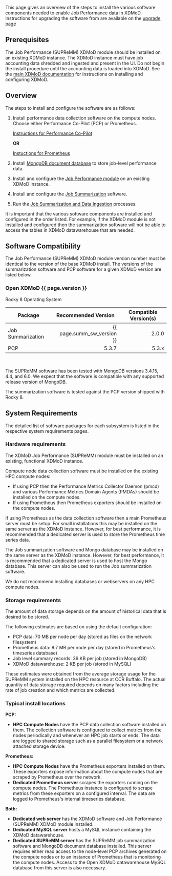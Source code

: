 This page gives an overview of the steps to install
the various software components needed to enable Job Performance 
data in XDMoD. Instructions for upgrading the software from are available
on the [upgrade page](supremm-upgrade-overview.md)

Prerequisites
----------------

The Job Performance (SUPReMM) XDMoD module should be installed on an existing XDMoD
instance.  The XDMoD instance must have job accounting data shredded and
ingested and present in the UI. Do not begin the install procedure until the
accounting data is loaded into XDMoD.  See the [main XDMoD
documentation](https://open.xdmod.org) for instructions on installing and
configuring XDMoD.

Overview
----------

The steps to install and configure the software are as follows:

1. Install performance data collection software on the compute nodes. Choose
   either Performance Co-Pilot (PCP) or Prometheus.

   [Instructions for Performance Co-Pilot](supremm-install-pcp.html)

    **OR**

   [Instuctions for Prometheus](supremm-install-prometheus.html)
1. Install [MongoDB document database](supremm-mongo.html) to store job-level performance data.
1. Install and configure the [Job Performance module](supremm-install.html) on an existing XDMoD instance.
1. Install and configure the [Job Summarization](supremm-processing-install.html) software.
1. Run the [Job Summarization and Data Ingestion](supremm-ingestor.html) processes.

It is important that the various software components are installed and configured in the
order listed. For example, if the XDMoD module is not installed and configured then the summarization software
will not be able to access the tables in XDMoD datawarehouse that are needed.

Software Compatibility
----------------------

The Job Performance (SUPReMM) XDMoD module version number must be
identical to the version of the base XDMoD install. The versions of the 
summarization software and PCP software for a given XDMoD version are listed
below.

### Open XDMoD {{ page.version }}

Rocky 8 Operating System

<table>
<thead>
<tr>
<th>Package</th> <th>Recommended Version</th> <th>Compatible Version(s)</th>
</tr>
</thead>
<tbody>
<tr>
<td> Job Summarization </td><td align="right"> {{ page.summ_sw_version }} </td><td align="right"> 2.0.0 </td>
</tr>
<tr>
<td> PCP               </td><td align="right"> 5.3.7             </td><td align="right"> 5.3.x </td>
</tr>
</tbody>
</table>
<br />

The SUPReMM software has been tested with MongoDB versions 3.4.15, 4.4, and 6.0. We expect
that the software is compatible with any supported release version of MongoDB.

The summarization software is tested against the PCP version shipped with Rocky
8.

System Requirements
---------------------

The detailed list of software packages for each subsystem is listed in the
respective system requirements pages.

### Hardware requirements

The XDMoD Job Performance (SUPReMM) module must be installed on an existing, functional XDMoD instance.

Compute node data collection software must be installed on the existing HPC compute nodes:
- If using PCP then the Performance Metrics Collector Daemon (pmcd) and various Performance Metrics Domain Agents (PMDAs)
should be installed on the compute nodes.
- If using Prometheus then Prometheus exporters should be installed on the compute nodes.

If using Prometheus as the data collection software then a main Prometheus server must be setup.
For small installations this may be installed on the same server as the XDMoD instance.  However, for
best performance, it is recommended that a dedicated server is used to store the Prometheus time series data.

The Job summarization software and Mongo database may be installed on the same server as the XDMoD instance.  However, for
best performance, it is recommended that a dedicated server is used to host
the Mongo database. This server can also be used to run the Job summarization software.

We do not recommend installing databases or webservers on any HPC compute nodes.

### Storage requirements

The amount of data storage depends on the amount of historical data that is desired to be stored.

The following estimates are based on using the default configuration:

  * PCP data: 70 MB per node per day (stored as files on the network filesystem)
  * Prometheus data: 8.7 MB per node per day (stored in Prometheus's timeseries database)
  * Job level summary records: 36 KB per job (stored in MongoDB)
  * XDMoD datawarehouse: 2 KB per job (stored in MySQL)

These estimates were obtained from the average storage usage for the SUPReMM
system installed on the HPC resource at CCR Buffalo. The actual quantity of
data storage required depends on many factors including the rate of job
creation and which metrics are collected.

### Typical install locations

**PCP:**
* **HPC Compute Nodes** have the PCP data collection software installed on
  them. The collection software is configured to collect metrics from the nodes
  periodically and whenever an HPC job starts or ends. The
  data are logged to shared storage such as a parallel filesystem or a network attached storage device.

**Prometheus:**
* **HPC Compute Nodes** have the Prometheus exporters installed on them. These exporters expose
  information about the compute nodes that are scraped by Prometheus over the network.
* **Dedicated Prometheus server** scrapes the exporters running on the compute nodes. The Prometheus
  instance is configured to scrape metrics from these exporters on a configured interval. The data
  are logged to Prometheus's internal timeseries database.

**Both:**
* **Dedicated web server** has the XDMoD software and Job Performance (SUPReMM) XDMoD module installed.
* **Dedicated MySQL server** hosts a MySQL instance containing the XDMoD datawarehouse.
* **Dedicated SUPReMM server** has the SUPReMM job summarization
  software and  MongoDB document database installed. This server requires either read
  access to the node-level PCP archives generated on the compute nodes or to an instance of Prometheus that
  is monitoring the compute nodes. Access to the Open XDMoD datawarehouse MySQL database from this server
  is also necessary.
